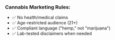 ### **Cannabis Marketing Rules:**

- ✅ No health/medical claims
- ✅ Age-restricted audience (21+)
- ✅ Compliant language ("hemp," not "marijuana")
- ✅ Lab-tested disclaimers when needed
